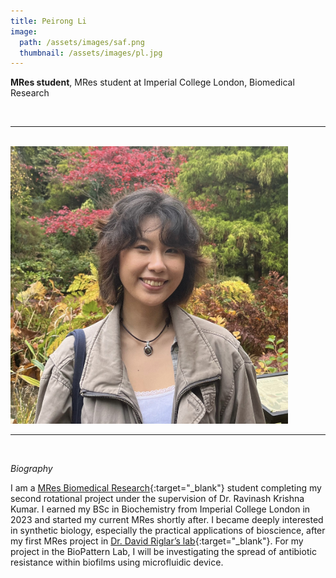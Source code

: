 ```yaml
---
title: Peirong Li
image: 
  path: /assets/images/saf.png 
  thumbnail: /assets/images/pl.jpg
---
```


**MRes student**, MRes student at Imperial College London, Biomedical Research

<br>

***

<br>


<img src ="/assets/images/pl.jpg" width="444" heigth="444">


<br>

***

<br>


*Biography*

I am a [MRes Biomedical Research](https://www.imperial.ac.uk/study/courses/postgraduate-taught/biomedical-research/){:target="_blank"} student completing my second rotational project under the supervision of Dr. Ravinash Krishna Kumar. I earned my BSc in Biochemistry from Imperial College London in 2023 and started my current MRes shortly after. I became deeply interested in synthetic biology, especially the practical applications of bioscience, after my first MRes project in [Dr. David Riglar’s lab](https://www.riglarlab.com){:target="_blank"}. For my project in the BioPattern Lab, I will be investigating the spread of antibiotic resistance within biofilms using microfluidic device.
